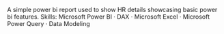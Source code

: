 A simple power bi report used to show HR details showcasing basic power bi features.
Skills: Microsoft Power BI · DAX · Microsoft Excel · Microsoft Power Query · Data Modeling
